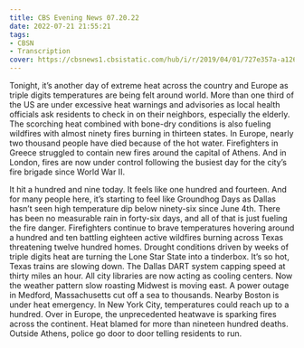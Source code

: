 ```yaml
---
title: CBS Evening News 07.20.22
date: 2022-07-21 21:55:21
tags:
- CBSN
- Transcription
cover: https://cbsnews1.cbsistatic.com/hub/i/r/2019/04/01/727e357a-a126-4138-a2c5-4d3222669d57/thumbnail/640x360/3ff2761028dc5c65cc4f07acd54bcd5c/cbsn2-logo-1920x1080.jpg
---
```

Tonight, it’s another day of extreme heat across the country and Europe as triple digits temperatures are being felt around world. More than one third of the US are under excessive heat warnings and advisories as local health officials ask residents to check in on their neighbors, especially the elderly. The scorching heat combined with bone-dry conditions is also fueling wildfires with almost ninety fires burning in thirteen states. In Europe, nearly two thousand people have died because of the hot water. Firefighters in Greece struggled to contain new fires around the capital of Athens. And in London, fires are now under control following the busiest day for the city’s fire brigade since World War II.

It hit a hundred and nine today. It feels like one hundred and fourteen. And for many people here, it’s starting to feel like Groundhog Days as Dallas hasn’t seen high temperature dip below ninety-six since June 4th. There has been no measurable rain in forty-six days, and all of that is just fueling the fire danger. Firefighters continue to brave temperatures hovering around a hundred and ten battling eighteen active wildfires burning across Texas threatening twelve hundred homes. Drought conditions driven by weeks of triple digits heat are turning the Lone Star State into a tinderbox. It’s so hot, Texas trains are slowing down. The Dallas DART system capping speed at thirty miles an hour. All city libraries are now acting as cooling centers. Now the weather pattern slow roasting Midwest is moving east. A power outage in Medford, Massachusetts cut off a sea to thousands. Nearby Boston is under heat emergency. In New York City, temperatures could reach up to a hundred. Over in Europe, the unprecedented heatwave is sparking fires across the continent. Heat blamed for more than nineteen hundred deaths. Outside Athens, police go door to door telling residents to run. 
